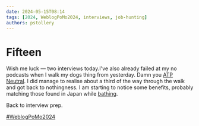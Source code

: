 ```yaml
---
date: 2024-05-15T08:14
tags: [2024, WeblogPoMo2024, interviews, job-hunting]
authors: pstollery
---
```

# Fifteen

Wish me luck — two interviews today.<!-- truncate -->I've also already failed at my no podcasts when I walk my dogs thing from yesterday. Damn you [ATP Neutral](https://social.lol/deck/@atpfm@mastodon.social/112441307584659383). I did manage to realise about a third of the way through the walk and got back to nothingness. I am starting to notice some benefits, probably matching those found in Japan while [bathing](https://www.japan.travel/en/guide/forest-bathing/).

Back to interview prep.

[#WeblogPoMo2024](https://weblog.anniegreens.lol/weblog-posting-month-2024)